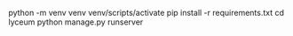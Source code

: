 python -m venv venv
venv/scripts/activate
pip install -r requirements.txt
cd lyceum
python manage.py runserver